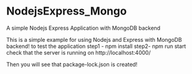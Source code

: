 # NodejsExpress_Mongo
A simple Nodejs  Express Application with MongoDB backend

This is a simple example for using Nodejs and Express with MongoDB backend!
to test the application 
step1 - npm install 
step2- npm run start
check that the server is running on 
http://localhost:4000/ 

Then you will see that package-lock.json is created!